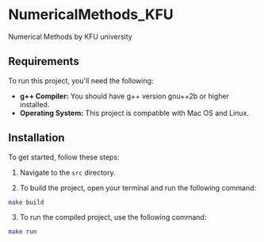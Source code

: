# NumericalMethods_KFU
Numerical Methods by KFU university

## Requirements
To run this project, you'll need the following:

+ __g++ Compiler:__ You should have g++ version gnu++2b or higher installed.
+ __Operating System:__ This project is compatible with Mac OS and Linux.

## Installation
To get started, follow these steps:

1. Navigate to the `src` directory.

2. To build the project, open your terminal and run the following command:
```bash
make build
```
3. To run the compiled project, use the following command:
```bash
make run
```
